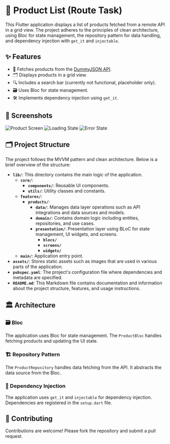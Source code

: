 # 🛒 Product List (Route Task)

This Flutter application displays a list of products fetched from a remote API in a grid view. The project adheres to the principles of clean architecture, using Bloc for state management, the repository pattern for data handling, and dependency injection with `get_it` and `injectable`.

## ✨ Features

- 📡 Fetches products from the [DummyJSON API](https://dummyjson.com/products).
- 🗂️ Displays products in a grid view.
- 🔍 Includes a search bar (currently not functional, placeholder only).
- 🗃️ Uses Bloc for state management.
- 🛠️ Implements dependency injection using `get_it`.

## 📸 Screenshots

![Product Screen](screenshots/product_screen.png)
![Loading State](screenshots/loading_state.png)
![Error State](screenshots/error_state.png)

## 🗂️ Project Structure

The project follows the MVVM pattern and clean architecture. Below is a brief overview of the structure:
- **`lib/`**: This directory contains the main logic of the application.
  - **`core/`**: 
    - **`components/`**: Reusable UI components.
    - **`utils/`**: Utility classes and constants.
  - **`features/`**:
    - **`products/`**: 
       - **`data/`**: Manages data layer operations such as API integrations and data sources and models.
       - **`domain/`**: Contains domain logic including entities, repositories, and use cases.
       - **`presentation/`**: Presentation layer using BLoC for state management, UI widgets, and screens.
          - **`blocs/`**
          - **`screens/`**
          - **`widgets/`**     
  - **`main/`**: Application entry point.
- **`assets/`**: Stores static assets such as images that are used in various parts of the application.
- **`pubspec.yaml`**: The project's configuration file where dependencies and metadata are specified.
- **`README.md`**: This Markdown file contains documentation and information about the project structure, features, and usage instructions.

## 🏛️ Architecture
### 🗃️ Bloc
The application uses Bloc for state management. The `ProductBloc` handles fetching products and updating the UI state.
### 🏗️ Repository Pattern
The `ProductRepository` handles data fetching from the API. It abstracts the data source from the Bloc.
### 🔌 Dependency Injection
The application uses `get_it` and `injectable` for dependency injection. Dependencies are registered in the `setup.dart` file.


## 🤝 Contributing 

Contributions are welcome! Please fork the repository and submit a pull request.

